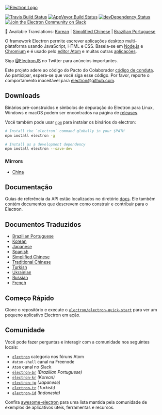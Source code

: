 [![Electron Logo](https://electron.atom.io/images/electron-logo.svg)](https://electron.atom.io/)

[![Travis Build Status](https://travis-ci.org/electron/electron.svg?branch=master)](https://travis-ci.org/electron/electron)
[![AppVeyor Build Status](https://ci.appveyor.com/api/projects/status/kvxe4byi7jcxbe26/branch/master?svg=true)](https://ci.appveyor.com/project/Atom/electron)
[![devDependency Status](https://david-dm.org/electron/electron/dev-status.svg)](https://david-dm.org/electron/electron#info=devDependencies)
[![Join the Electron Community on Slack](http://atom-slack.herokuapp.com/badge.svg)](http://atom-slack.herokuapp.com/)

:memo: Available Translations: [Korean](https://github.com/electron/electron/tree/master/docs-translations/ko-KR/project/README.md) | [Simplified Chinese](https://github.com/electron/electron/tree/master/docs-translations/zh-CN/project/README.md) | [Brazilian Portuguese](https://github.com/electron/electron/tree/master/docs-translations/pt-BR/project/README.md)

O framework Electron permite escrever aplicações desktop multi-plataforma usando JavaScript, HTML e CSS. Baseia-se em [Node.js](https://nodejs.org/) e [Chromium](http://www.chromium.org) e é usado pelo [editor Atom](https://github.com/atom/atom) e muitas outras [aplicações](https://electron.atom.io/apps).

Siga [@ElectronJS](https://twitter.com/electronjs) no Twitter para anúncios importantes.

Este projeto adere ao código do Pacto do Colaborador [código de conduta](CODE_OF_CONDUCT.md). Ao participar, espera-se que você siga esse código. Por favor, reporte o comportamento inaceitável para electron@github.com.

## Downloads

Binários pré-construídos e símbolos de depuração do Electron para Linux, Windows e macOS podem ser encontrados na página de [releases](https://github.com/electron/electron/releases).

Você também pode usar [`npm`](https://docs.npmjs.com/) para instalar os binários do electron:

```sh
# Install the `electron` command globally in your $PATH
npm install electron -g

# Install as a development dependency
npm install electron --save-dev
```

### Mirrors

- [China](https://npm.taobao.org/mirrors/electron)

## Documentação

Guias de referência da API estão localizados no diretório [docs](https://github.com/electron/electron/tree/master/docs). Ele também contém documentos que descrevem como construir e contribuir para o Electron.

## Documentos Traduzidos

- [Brazilian Portuguese](https://github.com/electron/electron/tree/master/docs-translations/pt-BR)
- [Korean](https://github.com/electron/electron/tree/master/docs-translations/ko-KR)
- [Japanese](https://github.com/electron/electron/tree/master/docs-translations/jp)
- [Spanish](https://github.com/electron/electron/tree/master/docs-translations/es)
- [Simplified Chinese](https://github.com/electron/electron/tree/master/docs-translations/zh-CN)
- [Traditional Chinese](https://github.com/electron/electron/tree/master/docs-translations/zh-TW)
- [Turkish](https://github.com/electron/electron/tree/master/docs-translations/tr-TR)
- [Ukrainian](https://github.com/electron/electron/tree/master/docs-translations/uk-UA)
- [Russian](https://github.com/electron/electron/tree/master/docs-translations/ru-RU)
- [French](https://github.com/electron/electron/tree/master/docs-translations/fr-FR)

## Começo Rápido

Clone o repositório e execute o [`electron/electron-quick-start`](https://github.com/electron/electron-quick-start) para ver um pequeno aplicativo Electron em ação.

## Comunidade

Você pode fazer perguntas e interagir com a comunidade nos seguintes locais:
- [`electron`](http://discuss.atom.io/c/electron) categoria nos fóruns Atom
- `#atom-shell` canal na Freenode
- [`Atom`](http://atom-slack.herokuapp.com/) canal no Slack
- [`electron-br`](https://electron-br.slack.com) *(Brazilian Portuguese)*
- [`electron-kr`](http://www.meetup.com/electron-kr/) *(Korean)*
- [`electron-jp`](https://electron-jp-slackin.herokuapp.com/) *(Japanese)*
- [`electron-tr`](http://www.meetup.com/Electron-JS-Istanbul/) *(Turkish)*
- [`electron-id`](https://electron-id.slack.com) *(Indonesia)*

Confira [awesome-electron](https://github.com/sindresorhus/awesome-electron) para uma lista mantida pela comunidade de exemplos de aplicativos úteis, ferramentas e recursos.
